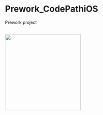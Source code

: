 # Prework_CodePathiOS
Prework project
<br></br>

<img src = "http://g.recordit.co/HjHxbrY5Bh.gif" width=250><br>

